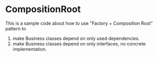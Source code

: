 # CompositionRoot
This is a sample code about how to use "Factory + Composition Root" pattern to
1. make Business classes depend on only used dependencies.
2. make Business classes depend on only interfaces, no concrete implementation.
